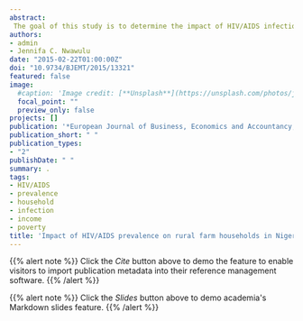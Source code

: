 ```yaml
---
abstract: 
 The goal of this study is to determine the impact of HIV/AIDS infection on the socio-economic profiles of the farmers in Shiroro Local Government Area of Niger State. The study used survey data to describe the socio economic characteristics of the households, the infection status of the households, the labour input of households in farm activities, the income of the households and the poverty level of the households. Data were also analysed using the Foster Greer Thorbecke metric equation for poverty. The result shows that the farm enterprise is family based and the predominant tenure system is by inheritance. Also, 17% of the respondents and 18% of the households were infected with the disease although there likelihood that the number is under-reported since another 28% of the respondents were not too confident of their status. There was 30% rise in medical expenditure and 30% fall in annual income of those suffering from the disease. In view of the fore-going, it is recommended that there is need to transit the farming enterprise from family-based to commercial venture as envisioned in the agricultural transformation agenda. In addition, farm support infrastructure, like access roads, farm gate markets, and easy access to modern farm equipment encourage commercialisation. The government should ensure that voluntary testing is enhanced and those living with HIV are supported in every way possible especially by subsidizing the cost of treatment and reducing stigmatization.
authors:
- admin
- Jennifa C. Nwawulu
date: "2015-02-22T01:00:00Z"
doi: "10.9734/BJEMT/2015/13321"
featured: false
image:
  #caption: 'Image credit: [**Unsplash**](https://unsplash.com/photos/jdD8gXaTZsc)'
  focal_point: ""
  preview_only: false
projects: []
publication: '*European Journal of Business, Economics and Accountancy, 3(1)*:62-72'
publication_short: " "
publication_types:
- "2"
publishDate: " "
summary: .
tags:
- HIV/AIDS
- prevalence
- household
- infection
- income
- poverty
title: 'Impact of HIV/AIDS prevalence on rural farm households in Niger State, Nigeria'
---
```

{{% alert note %}}
Click the *Cite* button above to demo the feature to enable visitors to import publication metadata into their reference management software.
{{% /alert %}}

{{% alert note %}}
Click the *Slides* button above to demo academia's Markdown slides feature.
{{% /alert %}}
